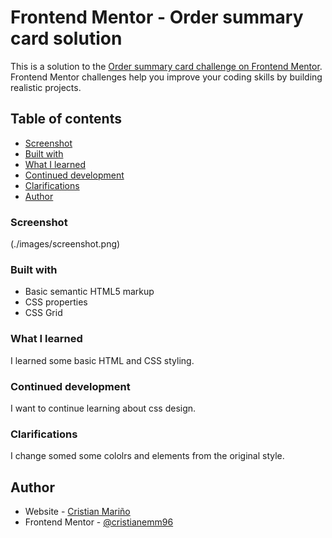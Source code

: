 # Frontend Mentor - Order summary card solution

This is a solution to the [Order summary card challenge on Frontend Mentor](https://www.frontendmentor.io/challenges/order-summary-component-QlPmajDUj). Frontend Mentor challenges help you improve your coding skills by building realistic projects. 

## Table of contents

- [Screenshot](#screenshot)
- [Built with](#built-with)
- [What I learned](#what-i-learned)
- [Continued development](#continued-development)
- [Clarifications](#clarifications)
- [Author](#author)


### Screenshot

(./images/screenshot.png)


### Built with

- Basic semantic HTML5 markup
- CSS properties
- CSS Grid


### What I learned

I learned some basic HTML and CSS styling. 


### Continued development

I want to continue learning about css design.


### Clarifications

I change somed some cololrs and elements from the original style.


## Author

- Website - [Cristian Mariño](www.linkedin.com/in/cristian-emanuel-mariño96)
- Frontend Mentor - [@cristianemm96](https://www.frontendmentor.io/profile/cristianemm96)

